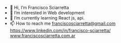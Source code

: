 - 👋 Hi, I’m Francisco Sciarretta
- 👀 I’m interested in Web development
- 🌱 I’m currently learning React js, api.
- 📫 How to reach me franciscosciarretta@gmail.com <br>
https://www.linkedin.com/in/francisco-sciarretta/ <br>
www.franciscosciarretta.com.ar

<!---
 ✨ repository 
--->
